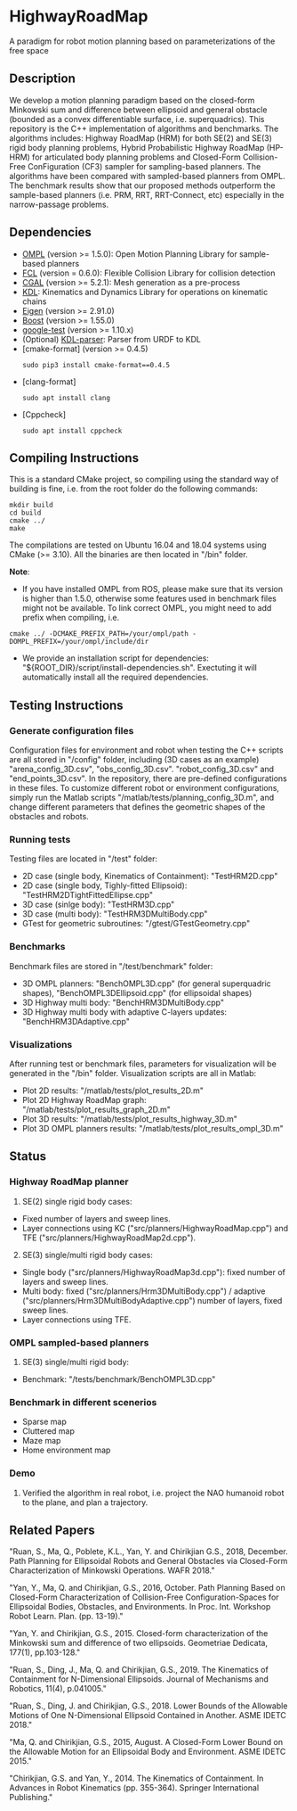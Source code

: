 # HighwayRoadMap
A paradigm for robot motion planning based on parameterizations of the free space

## Description
We develop a motion planning paradigm based on the closed-form Minkowski sum and difference between ellipsoid and general obstacle (bounded as a convex differentiable surface, i.e. superquadrics). This repository is the C++ implementation of algorithms and benchmarks. The algorithms includes: Highway RoadMap (HRM) for both SE(2) and SE(3) rigid body planning problems, Hybrid Probabilistic Highway RoadMap (HP-HRM) for articulated body planning problems and Closed-Form Collision-Free ConFiguration (CF3) sampler for sampling-based planners. The algorithms have been compared with sampled-based planners from OMPL. The benchmark results show that our proposed methods outperform the sample-based planners (i.e. PRM, RRT, RRT-Connect, etc) especially in the narrow-passage problems.

## Dependencies
- [OMPL](https://ompl.kavrakilab.org/installation.html) (version >= 1.5.0): Open Motion Planning Library for sample-based planners
- [FCL](https://github.com/flexible-collision-library/fcl) (version = 0.6.0): Flexible Collision Library for collision detection
- [CGAL](https://www.cgal.org/) (version >= 5.2.1): Mesh generation as a pre-process
- [KDL](https://orocos.org/wiki/orocos/kdl-wiki.html): Kinematics and Dynamics Library for operations on kinematic chains
- [Eigen](http://eigen.tuxfamily.org/index.php?title=Main_Page) (version >= 2.91.0)
- [Boost](https://www.boost.org/) (version >= 1.55.0)
- [google-test](https://github.com/google/googletest) (version >= 1.10.x)
- (Optional) [KDL-parser](http://wiki.ros.org/kdl_parser): Parser from URDF to KDL
- [cmake-format] (version >= 0.4.5)
    ```
    sudo pip3 install cmake-format==0.4.5
    ```
- [clang-format]
    ```
    sudo apt install clang
    ```
- [Cppcheck]
    ```
    sudo apt install cppcheck
    ```

## Compiling Instructions
This is a standard CMake project, so compiling using the standard way of building is fine, i.e. from the root folder do the following commands:
```
mkdir build
cd build
cmake ../
make
```
The compilations are tested on Ubuntu 16.04 and 18.04 systems using CMake (>= 3.10). All the binaries are then located in "/bin" folder.

**Note**: 
- If you have installed OMPL from ROS, please make sure that its version is higher than 1.5.0, otherwise some features used in benchmark files might not be available. To link correct OMPL, you might need to add prefix when compiling, i.e.
```
cmake ../ -DCMAKE_PREFIX_PATH=/your/ompl/path -DOMPL_PREFIX=/your/ompl/include/dir
```
- We provide an installation script for dependencies: "${ROOT_DIR}/script/install-dependencies.sh". Exectuting it will automatically install all the required dependencies.

## Testing Instructions
### Generate configuration files
Configuration files for environment and robot when testing the C++ scripts are all stored in "/config" folder, including (3D cases as an example) "arena_config_3D.csv", "obs_config_3D.csv". "robot_config_3D.csv" and "end_points_3D.csv". In the repository, there are pre-defined configurations in these files. To customize different robot or environment configurations, simply run the Matlab scripts "/matlab/tests/planning_config_3D.m", and change different parameters that defines the geometric shapes of the obstacles and robots.

### Running tests
Testing files are located in "/test" folder:
- 2D case (single body, Kinematics of Containment): "TestHRM2D.cpp"
- 2D case (single body, Tighly-fitted Ellipsoid): "TestHRM2DTightFittedEllipse.cpp"
- 3D case (sinlge body): "TestHRM3D.cpp"
- 3D case (multi body): "TestHRM3DMultiBody.cpp"
- GTest for geometric subroutines: "/gtest/GTestGeometry.cpp"

### Benchmarks
Benchmark files are stored in "/test/benchmark" folder:
- 3D OMPL planners: "BenchOMPL3D.cpp" (for general superquadric shapes), "BenchOMPL3DEllipsoid.cpp" (for ellipsoidal shapes)
- 3D Highway multi body: "BenchHRM3DMultiBody.cpp"
- 3D Highway multi body with adaptive C-layers updates: "BenchHRM3DAdaptive.cpp"

### Visualizations
After running test or benchmark files, parameters for visualization will be generated in the "/bin" folder. Visualization scripts are all in Matlab:
- Plot 2D results: "/matlab/tests/plot_results_2D.m"
- Plot 2D Highway RoadMap graph: "/matlab/tests/plot_results_graph_2D.m"
- Plot 3D results: "/matlab/tests/plot_results_highway_3D.m"
- Plot 3D OMPL planners results: "/matlab/tests/plot_results_ompl_3D.m"

## Status
### Highway RoadMap planner
1. SE(2) single rigid body cases: 
- Fixed number of layers and sweep lines.
- Layer connections using KC ("src/planners/HighwayRoadMap.cpp") and TFE ("src/planners/HighwayRoadMap2d.cpp").

2. SE(3) single/multi rigid body cases:
- Single body ("src/planners/HighwayRoadMap3d.cpp"): fixed number of layers and sweep lines.
- Multi body: fixed ("src/planners/Hrm3DMultiBody.cpp") / adaptive ("src/planners/Hrm3DMultiBodyAdaptive.cpp") number of layers, fixed sweep lines.
- Layer connections using TFE.

### OMPL sampled-based planners
1. SE(3) single/multi rigid body:
- Benchmark: "/tests/benchmark/BenchOMPL3D.cpp"

### Benchmark in different scenerios
- Sparse map
- Cluttered map
- Maze map
- Home environment map

### Demo
1. Verified the algorithm in real robot, i.e. project the NAO humanoid robot to the plane, and plan a trajectory.

## Related Papers
"Ruan, S., Ma, Q., Poblete, K.L., Yan, Y. and Chirikjian G.S., 2018, December. Path Planning for Ellipsoidal Robots and General Obstacles via Closed-Form Characterization of Minkowski Operations. WAFR 2018."

"Yan, Y., Ma, Q. and Chirikjian, G.S., 2016, October. Path Planning Based on Closed-Form Characterization of Collision-Free Configuration-Spaces for Ellipsoidal Bodies, Obstacles, and Environments. In Proc. Int. Workshop Robot Learn. Plan. (pp. 13-19)."

"Yan, Y. and Chirikjian, G.S., 2015. Closed-form characterization of the Minkowski sum and difference of two ellipsoids. Geometriae Dedicata, 177(1), pp.103-128."

"Ruan, S., Ding, J., Ma, Q. and Chirikjian, G.S., 2019. The Kinematics of Containment for N-Dimensional Ellipsoids. Journal of Mechanisms and Robotics, 11(4), p.041005."

"Ruan, S., Ding, J. and Chirikjian, G.S., 2018. Lower Bounds of the Allowable Motions of One N-Dimensional Ellipsoid Contained in Another. ASME IDETC 2018."

"Ma, Q. and Chirikjian, G.S., 2015, August. A Closed-Form Lower Bound on the Allowable Motion for an Ellipsoidal Body and Environment. ASME IDETC 2015."

"Chirikjian, G.S. and Yan, Y., 2014. The Kinematics of Containment. In Advances in Robot Kinematics (pp. 355-364). Springer International Publishing."

